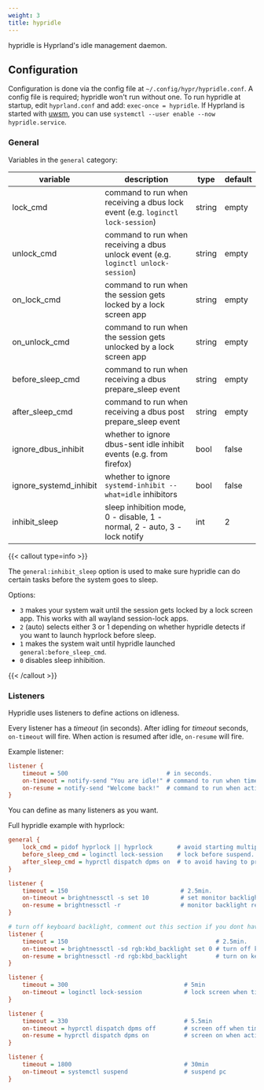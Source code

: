 ```yaml
---
weight: 3
title: hypridle
---
```


hypridle is Hyprland's idle management daemon.

## Configuration

Configuration is done via the config file at `~/.config/hypr/hypridle.conf`. A
config file is required; hypridle won't run without one. To run hypridle at
startup, edit `hyprland.conf` and add: `exec-once = hypridle`. If Hyprland is started with [uwsm](../../Useful-Utilities/Systemd-start), you can use `systemctl --user enable --now hypridle.service`.

### General

Variables in the `general` category:

| variable | description | type | default |
| --- | --- | --- | --- |
| lock_cmd | command to run when receiving a dbus lock event (e.g. `loginctl lock-session`) | string | empty |
| unlock_cmd | command to run when receiving a dbus unlock event (e.g. `loginctl unlock-session`) | string | empty |
| on_lock_cmd | command to run when the session gets locked by a lock screen app | string | empty |
| on_unlock_cmd | command to run when the session gets unlocked by a lock screen app | string | empty |
| before_sleep_cmd | command to run when receiving a dbus prepare_sleep event | string | empty |
| after_sleep_cmd | command to run when receiving a dbus post prepare_sleep event | string | empty |
| ignore_dbus_inhibit | whether to ignore dbus-sent idle inhibit events (e.g. from firefox) | bool | false |
| ignore_systemd_inhibit | whether to ignore `systemd-inhibit --what=idle` inhibitors | bool | false |
| inhibit_sleep | sleep inhibition mode, 0 - disable, 1 - normal, 2 - auto, 3 - lock notify | int | 2 |

{{< callout type=info >}}

The `general:inhibit_sleep` option is used to make sure hypridle can do certain tasks before the system goes to sleep.

Options:
- `3` makes your system wait until the session gets locked by a lock screen app. This works with all wayland session-lock apps.
- `2` (auto) selects either 3 or 1 depending on whether hypridle detects if you want to launch hyprlock before sleep.
- `1` makes the system wait until hypridle launched `general:before_sleep_cmd`.
- `0` disables sleep inhibition.

{{< /callout >}}

### Listeners

Hypridle uses listeners to define actions on idleness.

Every listener has a _timeout_ (in seconds). After idling for _timeout_ seconds,
`on-timeout` will fire. When action is resumed after idle, `on-resume` will
fire.

Example listener:

```ini
listener {
    timeout = 500                            # in seconds.
    on-timeout = notify-send "You are idle!" # command to run when timeout has passed.
    on-resume = notify-send "Welcome back!"  # command to run when activity is detected after timeout has fired.
}
```

You can define as many listeners as you want.

Full hypridle example with hyprlock:

```ini
general {
    lock_cmd = pidof hyprlock || hyprlock       # avoid starting multiple hyprlock instances.
    before_sleep_cmd = loginctl lock-session    # lock before suspend.
    after_sleep_cmd = hyprctl dispatch dpms on  # to avoid having to press a key twice to turn on the display.
}

listener {
    timeout = 150                                # 2.5min.
    on-timeout = brightnessctl -s set 10         # set monitor backlight to minimum, avoid 0 on OLED monitor.
    on-resume = brightnessctl -r                 # monitor backlight restore.
}

# turn off keyboard backlight, comment out this section if you dont have a keyboard backlight.
listener { 
    timeout = 150                                          # 2.5min.
    on-timeout = brightnessctl -sd rgb:kbd_backlight set 0 # turn off keyboard backlight.
    on-resume = brightnessctl -rd rgb:kbd_backlight        # turn on keyboard backlight.
}

listener {
    timeout = 300                                 # 5min
    on-timeout = loginctl lock-session            # lock screen when timeout has passed
}

listener {
    timeout = 330                                 # 5.5min
    on-timeout = hyprctl dispatch dpms off        # screen off when timeout has passed
    on-resume = hyprctl dispatch dpms on          # screen on when activity is detected after timeout has fired.
}

listener {
    timeout = 1800                                # 30min
    on-timeout = systemctl suspend                # suspend pc
}
```

